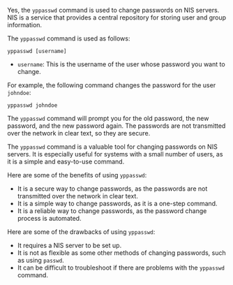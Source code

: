 Yes, the `yppasswd` command is used to change passwords on NIS servers. NIS is a service that provides a central repository for storing user and group information.

The `yppasswd` command is used as follows:

```
yppasswd [username]
```

* `username`: This is the username of the user whose password you want to change.

For example, the following command changes the password for the user `johndoe`:

```
yppasswd johndoe
```

The `yppasswd` command will prompt you for the old password, the new password, and the new password again. The passwords are not transmitted over the network in clear text, so they are secure.

The `yppasswd` command is a valuable tool for changing passwords on NIS servers. It is especially useful for systems with a small number of users, as it is a simple and easy-to-use command.

Here are some of the benefits of using `yppasswd`:

* It is a secure way to change passwords, as the passwords are not transmitted over the network in clear text.
* It is a simple way to change passwords, as it is a one-step command.
* It is a reliable way to change passwords, as the password change process is automated.

Here are some of the drawbacks of using `yppasswd`:

* It requires a NIS server to be set up.
* It is not as flexible as some other methods of changing passwords, such as using `passwd`.
* It can be difficult to troubleshoot if there are problems with the `yppasswd` command.
